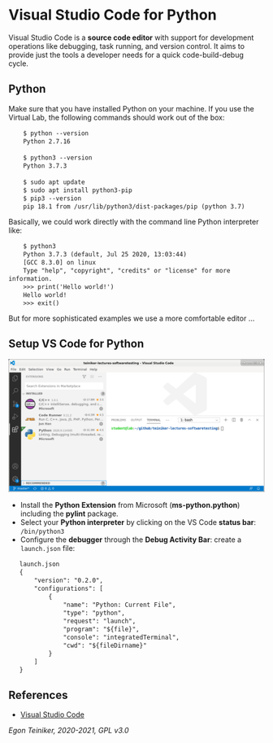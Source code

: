 # Visual Studio Code for Python

Visual Studio Code is a **source code editor** with support for development operations like debugging, 
task running, and version control. 
It aims to provide just the tools a developer needs for a quick code-build-debug cycle.

## Python 

Make sure that you have installed Python on your machine. If you use the Virtual Lab,
the following commands should work out of the box:
```
    $ python --version 
    Python 2.7.16

    $ python3 --version 
    Python 3.7.3

    $ sudo apt update
    $ sudo apt install python3-pip
    $ pip3 --version
    pip 18.1 from /usr/lib/python3/dist-packages/pip (python 3.7)
```

Basically, we could work directly with the command line Python interpreter like:
```    
    $ python3
    Python 3.7.3 (default, Jul 25 2020, 13:03:44) 
    [GCC 8.3.0] on linux 
    Type "help", "copyright", "credits" or "license" for more information.
    >>> print('Hello world!')
    Hello world!
    >>> exit()
```    
But for more sophisticated examples we use a more comfortable editor ...
 
## Setup VS Code for Python

![Visual Studio Code](figures/VS-Code.png)

* Install the **Python Extension** from Microsoft (**ms-python.python**) including 
  the **pylint** package.
* Select your **Python interpreter** by clicking on the VS Code **status bar**: `/bin/python3`
* Configure the **debugger** through the **Debug Activity Bar**: create a `launch.json` file: 
 ```      
    launch.json 
    {
        "version": "0.2.0",
        "configurations": [
            {
                "name": "Python: Current File",
                "type": "python",
                "request": "launch",
                "program": "${file}",
                "console": "integratedTerminal",
                "cwd": "${fileDirname}"
            }
        ]
    }	
```       

## References
* [Visual Studio Code](https://code.visualstudio.com/)

*Egon Teiniker, 2020-2021, GPL v3.0*
